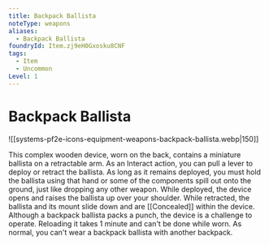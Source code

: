 ```yaml
---
title: Backpack Ballista
noteType: weapons
aliases:
  - Backpack Ballista
foundryId: Item.zj9eH0Gxosku8CNF
tags:
  - Item
  - Uncommon
Level: 1
---
```


# Backpack Ballista
![[systems-pf2e-icons-equipment-weapons-backpack-ballista.webp|150]]

This complex wooden device, worn on the back, contains a miniature ballista on a retractable arm. As an Interact action, you can pull a lever to deploy or retract the ballista. As long as it remains deployed, you must hold the ballista using that hand or some of the components spill out onto the ground, just like dropping any other weapon. While deployed, the device opens and raises the ballista up over your shoulder. While retracted, the ballista and its mount slide down and are [[Concealed]] within the device. Although a backpack ballista packs a punch, the device is a challenge to operate. Reloading it takes 1 minute and can't be done while worn. As normal, you can't wear a backpack ballista with another backpack.
